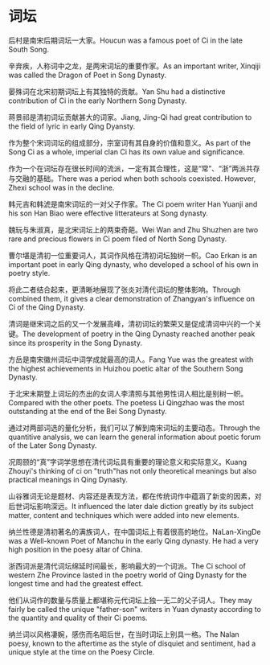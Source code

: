 # 词坛

<p><span class="chinese">后村是南宋后期词坛一大家。</span><span class="english">Houcun was a famous poet of Ci in the late South Song.</span></p>

<p><span class="chinese">辛弃疾，人称词中之龙，是两宋词坛的重要作家。</span><span class="english">As an important writer, Xinqiji was called the Dragon of Poet in Song Dynasty.</span></p>

<p><span class="chinese">晏殊词在北宋初期词坛上有其独特的贡献。</span><span class="english">Yan Shu had a distinctive contribution of Ci in the early Northern Song Dynasty.</span></p>

<p><span class="chinese">蒋景祁是清初词坛贡献甚大的词家。</span><span class="english">Jiang, Jing-Qi had great contribution to the field of lyric in early Qing Dyansty.</span></p>

<p><span class="chinese">作为整个宋词词坛的组成部分，宗室词有其自身的价值和意义。</span><span class="english">As part of the Song Ci as a whole, imperial clan Ci has its own value and significance.</span></p>

<p><span class="chinese">作为一个在词坛存在很长时间的流派，一定有其合理性，这是“常”、“浙”两派共存与交融的基础。</span><span class="english">There was a period when both schools coexisted. However, Zhexi school was in the decline.</span></p>

<p><span class="chinese">韩元吉和韩淲是南宋词坛的一对父子作家。</span><span class="english">The Ci poem writer Han Yuanji and his son Han Biao were effective litterateurs at Song dynasty.</span></p>

<p><span class="chinese">魏玩与朱淑真，是北宋词坛上的两束奇葩。</span><span class="english">Wei Wan and Zhu Shuzhen are two rare and precious flowers in Ci poem filed of North Song Dynasty.</span></p>

<p><span class="chinese">曹尔堪是清初一位重要词人，其词作风格在清初词坛独树一帜。</span><span class="english">Cao Erkan is an important poet in early Qing dynasty, who developed a school of his own in poetry style.</span></p>

<p><span class="chinese">将此二者结合起来，更清晰地展现了张炎对清代词坛的整体影响。</span><span class="english">Through combined them, it gives a clear demonstration of Zhangyan's influence on Ci of the Qing Dynasty.</span></p>

<p><span class="chinese">清词是继宋词之后的又一个发展高峰，清初词坛的繁荣又是促成清词中兴的一个关键。</span><span class="english">The development of poetry in the Qing Dynasty reached another peak since its prosperity in the Song Dynasty.</span></p>

<p><span class="chinese">方岳是南宋徽州词坛中词学成就最高的词人。</span><span class="english">Fang Yue was the greatest with the highest achievements in Huizhou poetic altar of the Southern Song Dynasty.</span></p>

<p><span class="chinese">于北宋末期登上词坛的杰出的女词人李清照与其他男性词人相比是别树一帜。</span><span class="english">Compared with the other poets. The poetess Li Qingzhao was the most outstanding at the end of the Bei Song Dynasty.</span></p>

<p><span class="chinese">通过对两部词选的量化分析，我们可以了解到南宋词坛的主要动态。</span><span class="english">Through the quantitive analysis, we can learn the general information about poetic forum of the Later Song Dynasty.</span></p>

<p><span class="chinese">况周颐的“真”字词学思想在清代词坛具有重要的理论意义和实际意义。</span><span class="english">Kuang Zhouyi's thinking of ci on "truth"has not only theoretical meanings but also practical meanings in Qing Dynasty.</span></p>

<p><span class="chinese">山谷雅词无论是题材、内容还是表现方法，都在传统词作中蕴涵了新变的因素，对后世词坛影响深远。</span><span class="english">It influenced the later dale diction greatly by its subject matter, content and techniques which were added into new elements.</span></p>

<p><span class="chinese">纳兰性德是清初著名的满族词人，在中国词坛上有着很高的地位。</span><span class="english">NaLan-XingDe was a Well-known Poet of Manchu in the early Qing dynasty. He had a very high position in the poesy altar of China.</span></p>

<p><span class="chinese">浙西词派是清代词坛绵延时间最长，影响最大的一个词派。</span><span class="english">The Ci school of western Zhe Province lasted in the poetry world of Qing Dynasty for the longest time and had the greatest effect.</span></p>

<p><span class="chinese">他们从词作的数量与质量上都堪称元代词坛上独一无二的父子词人。</span><span class="english">They may fairly be called the unique "father-son" writers in Yuan dynasty according to the quantity and quality of their Ci poems.</span></p>

<p><span class="chinese">纳兰词以风格凄婉，感伤而名昭后世，在当时词坛上别具一格。</span><span class="english">The Nalan poesy, known to the aftertime as the style of disquiet and sentiment, had a unique style at the time on the Poesy Circle.</span></p>


